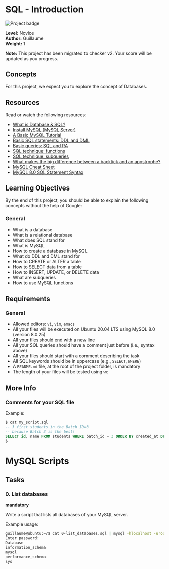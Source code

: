 # SQL - Introduction

![Project badge](path/to/project-badge-image)

**Level:** Novice  
**Author:** Guillaume  
**Weight:** 1  

**Note:** This project has been migrated to checker v2. Your score will be updated as you progress.

## Concepts
For this project, we expect you to explore the concept of Databases.

## Resources
Read or watch the following resources:
- [What is Database & SQL?](#)
- [Install MySQL (MySQL Server)](#)
- [A Basic MySQL Tutorial](#)
- [Basic SQL statements: DDL and DML](#)
- [Basic queries: SQL and RA](#)
- [SQL technique: functions](#)
- [SQL technique: subqueries](#)
- [What makes the big difference between a backtick and an apostrophe?](#)
- [MySQL Cheat Sheet](#)
- [MySQL 8.0 SQL Statement Syntax](#)

## Learning Objectives
By the end of this project, you should be able to explain the following concepts without the help of Google:

### General
- What is a database
- What is a relational database
- What does SQL stand for
- What is MySQL
- How to create a database in MySQL
- What do DDL and DML stand for
- How to CREATE or ALTER a table
- How to SELECT data from a table
- How to INSERT, UPDATE, or DELETE data
- What are subqueries
- How to use MySQL functions

## Requirements

### General
- Allowed editors: `vi`, `vim`, `emacs`
- All your files will be executed on Ubuntu 20.04 LTS using MySQL 8.0 (version 8.0.25)
- All your files should end with a new line
- All your SQL queries should have a comment just before (i.e., syntax above)
- All your files should start with a comment describing the task
- All SQL keywords should be in uppercase (e.g., `SELECT`, `WHERE`)
- A `README.md` file, at the root of the project folder, is mandatory
- The length of your files will be tested using `wc`

## More Info

### Comments for your SQL file
Example:
```sql
$ cat my_script.sql
-- 3 first students in the Batch ID=3
-- because Batch 3 is the best!
SELECT id, name FROM students WHERE batch_id = 3 ORDER BY created_at DESC LIMIT 3;
$
```

# MySQL Scripts

## Tasks

### 0. List databases
**mandatory**

Write a script that lists all databases of your MySQL server.

Example usage:
```bash
guillaume@ubuntu:~/$ cat 0-list_databases.sql | mysql -hlocalhost -uroot -p
Enter password:
Database
information_schema
mysql
performance_schema
sys
```